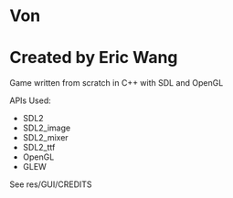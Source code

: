 # Von
# Created by Eric Wang

Game written from scratch in C++ with SDL and OpenGL

APIs Used:

* SDL2
* SDL2_image
* SDL2_mixer
* SDL2_ttf
* OpenGL
* GLEW


See res/GUI/CREDITS 
